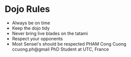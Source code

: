Dojo Rules
==========
* Always be on time
* Keep the dojo tidy
* Never bring live blades on the tatami
* Respect your opponents
* Most Sensei's should be respected
PHAM Cong Cuong
ccuong.ph@gmail
PhD Student at UTC, France

